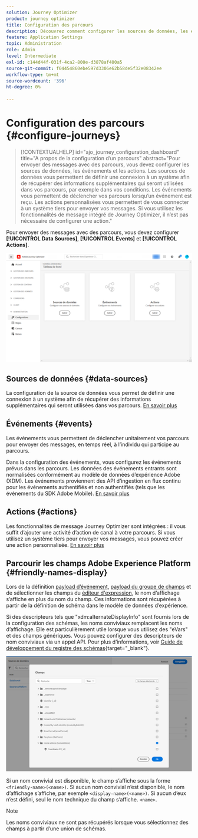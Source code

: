 ```yaml
---
solution: Journey Optimizer
product: journey optimizer
title: Configuration des parcours
description: Découvrez comment configurer les sources de données, les événements et les actions
feature: Application Settings
topic: Administration
role: Admin
level: Intermediate
exl-id: c144d44f-031f-4ca2-800e-d3878af400a5
source-git-commit: f04454860ebe597d3306e62b58de5f32e08342ee
workflow-type: tm+mt
source-wordcount: '396'
ht-degree: 0%

---
```


# Configuration des parcours {#configure-journeys}

>[!CONTEXTUALHELP]
>id="ajo_journey_configuration_dashboard"
>title="A propos de la configuration d’un parcours"
>abstract="Pour envoyer des messages avec des parcours, vous devez configurer les sources de données, les événements et les actions. Les sources de données vous permettent de définir une connexion à un système afin de récupérer des informations supplémentaires qui seront utilisées dans vos parcours, par exemple dans vos conditions. Les événements vous permettent de déclencher vos parcours lorsqu’un événement est reçu. Les actions personnalisées vous permettent de vous connecter à un système tiers pour envoyer vos messages. Si vous utilisez les fonctionnalités de message intégré de Journey Optimizer, il n’est pas nécessaire de configurer une action."

Pour envoyer des messages avec des parcours, vous devez configurer **[!UICONTROL Data Sources]**, **[!UICONTROL Events]** et **[!UICONTROL Actions]**.

![](assets/admin-menu.png)

## Sources de données {#data-sources}

La configuration de la source de données vous permet de définir une connexion à un système afin de récupérer des informations supplémentaires qui seront utilisées dans vos parcours. [En savoir plus](../../using/datasource/about-data-sources.md)

## Événements {#events}

Les événements vous permettent de déclencher unitairement vos parcours pour envoyer des messages, en temps réel, à l’individu qui participe au parcours.

Dans la configuration des événements, vous configurez les événements prévus dans les parcours. Les données des événements entrants sont normalisées conformément au modèle de données d’expérience Adobe (XDM). Les événements proviennent des API d’ingestion en flux continu pour les événements authentifiés et non authentifiés (tels que les événements du SDK Adobe Mobile). [En savoir plus](../../using/event/about-events.md)

## Actions {#actions}

Les fonctionnalités de message Journey Optimizer sont intégrées : il vous suffit d’ajouter une activité d’action de canal à votre parcours. Si vous utilisez un système tiers pour envoyer vos messages, vous pouvez créer une action personnalisée. [En savoir plus](../../using/action/action.md)

## Parcourir les champs Adobe Experience Platform {#friendly-names-display}

Lors de la définition [payload d’événement](../event/about-creating.md#define-the-payload-fields), [payload du groupe de champs](../datasource/configure-data-sources.md#define-field-groups) et de sélectionner les champs du [éditeur d&#39;expression](../building-journeys/expression/expressionadvanced.md), le nom d’affichage s’affiche en plus du nom du champ. Ces informations sont récupérées à partir de la définition de schéma dans le modèle de données d’expérience.

Si des descripteurs tels que &quot;xdm:alternateDisplayInfo&quot; sont fournis lors de la configuration des schémas, les noms conviviaux remplacent les noms d’affichage. Elle est particulièrement utile lorsque vous utilisez des &quot;eVars&quot; et des champs génériques. Vous pouvez configurer des descripteurs de nom conviviaux via un appel API. Pour plus d’informations, voir [Guide de développement du registre des schémas](https://experienceleague.adobe.com/docs/experience-platform/xdm/api/getting-started.html){target=&quot;_blank&quot;}.

![](assets/xdm-from-descriptors.png)

Si un nom convivial est disponible, le champ s’affiche sous la forme `<friendly-name>(<name>)`. Si aucun nom convivial n’est disponible, le nom d’affichage s’affiche, par exemple `<display-name>(<name>)`. Si aucun d’eux n’est défini, seul le nom technique du champ s’affiche. `<name>`.

>[!NOTE]
>
>Les noms conviviaux ne sont pas récupérés lorsque vous sélectionnez des champs à partir d’une union de schémas.
